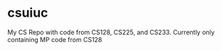 # csuiuc
My CS Repo with code from CS128, CS225, and CS233. Currently only containing MP code from CS128
